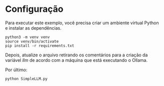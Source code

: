 # Configuração

Para executar este exemplo, você precisa criar um ambiente virtual Python e instalar as dependências.

```
python3 -m venv venv
source venv/bin/activate
pip install -r requirements.txt
```

Depois, atualize o arquivo retirando os comentários para a criação da variável _llm_ de acordo com a máquina que está executando o Ollama.

Por último:

```
python SimpleLLM.py
```

